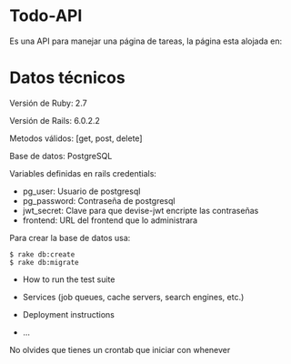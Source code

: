 # Todo-API

Es una API para manejar una página de tareas, la página esta alojada en: 

# Datos técnicos

Versión de Ruby: 2.7

Versión de Rails: 6.0.2.2

Metodos válidos: [get, post, delete]

Base de datos: PostgreSQL

Variables definidas en rails credentials:
  * pg_user: Usuario de postgresql
  * pg_password: Contraseña de postgresql
  * jwt_secret: Clave para que devise-jwt encripte las contraseñas
  * frontend: URL del frontend que lo administrara

Para crear la base de datos usa:

```
$ rake db:create
$ rake db:migrate
```

* How to run the test suite

* Services (job queues, cache servers, search engines, etc.)

* Deployment instructions

* ...

No olvides que tienes un crontab que iniciar con whenever
